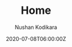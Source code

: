 ---
title: "Home"
description: "TECINPACT Technology Guide"
author: "Nushan Kodikara"
date: 2020-07-08T06:00:00Z
---